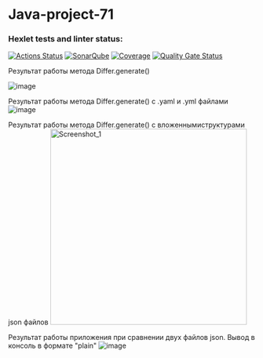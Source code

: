 # Java-project-71
### Hexlet tests and linter status:
[![Actions Status](https://github.com/maruseevvlad/java-project-71/actions/workflows/hexlet-check.yml/badge.svg)](https://github.com/maruseevvlad/java-project-71/actions)
[![SonarQube](https://github.com/maruseevvlad/java-project-71/actions/workflows/build.yml/badge.svg)](https://github.com/maruseevvlad/java-project-71/actions/workflows/build.yml)
[![Coverage](https://sonarcloud.io/api/project_badges/measure?project=maruseevvlad_java-project-71&metric=coverage)](https://sonarcloud.io/summary/new_code?id=maruseevvlad_java-project-71)
[![Quality Gate Status](https://sonarcloud.io/api/project_badges/measure?project=maruseevvlad_java-project-71&metric=alert_status)](https://sonarcloud.io/summary/new_code?id=maruseevvlad_java-project-71)


Результат работы метода Differ.generate()

![image](https://github.com/user-attachments/assets/5ff472df-274a-458d-a8f7-607bd6a84809)

Результат работы метода Differ.generate() c .yaml и .yml файлами
![image](https://github.com/user-attachments/assets/e5bde44e-ab48-4d2a-8e10-17cd46ee5451)

Результат работы метода Differ.generate() c вложеннымиструктурами json файлов
<img width="400" alt="Screenshot_1" src="https://github.com/user-attachments/assets/e27d8e85-54af-4465-b3c1-e6621a39dca7" />

Результат работы приложения при сравнении двух файлов json. Вывод в консоль в формате "plain"
![image](https://github.com/user-attachments/assets/e9c59bd6-8cb2-44ce-a6cb-8352d567fe3a)

